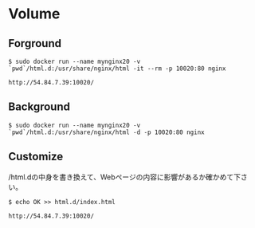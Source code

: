 Volume
======

Forground
---------

```
$ sudo docker run --name mynginx20 -v `pwd`/html.d:/usr/share/nginx/html -it --rm -p 10020:80 nginx
```

```
http://54.84.7.39:10020/
```

Background
----------

```
$ sudo docker run --name mynginx20 -v `pwd`/html.d:/usr/share/nginx/html -d -p 10020:80 nginx
```

Customize
---------

/html.dの中身を書き換えて、Webページの内容に影響があるか確かめて下さい。

```
$ echo OK >> html.d/index.html
```

```
http://54.84.7.39:10020/
```
